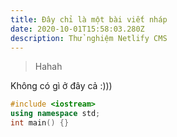 ```yaml
---
title: Đây chỉ là một bài viết nháp
date: 2020-10-01T15:58:03.280Z
description: Thử nghiệm Netlify CMS
---
```

> Hahah

Không có gì ở đây cả :)))

```cpp
#include <iostream>
using namespace std;
int main() {}
```